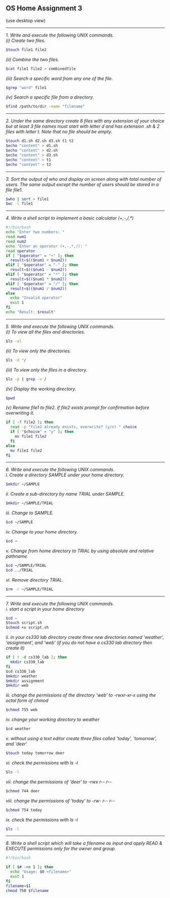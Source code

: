 ## OS Home Assignment 3

(use desktop view)

---

_1. Write and execute the following UNIX commands._ <br>
_(i) Create two files._ <br>

```bash
$touch file1 file2
```

_(ii) Combine the two files._ <br>

```bash
$cat file1 file2 > combinedfile
```

_(iii) Search a specific word from any one of the file._<br>

```bash
$grep "word" file1
```

_(iv) Search a specific file from a directory._<br>

```bash
$find /path/to/dir -name "filename"
```

---

_2. Under the same directory create 8 files with any extension of your choice but at least 3 file names must start with letter d and has extension .sh & 2 files with letter t. Note that no file should be empty._ <br>

```bash
$touch d1.sh d2.sh d3.sh t1 t2
$echo "content" > d1.sh
$echo "content" > d2.sh
$echo "content" > d3.sh
$echo "content" > t1
$echo "content" > t2
```

---

_3. Sort the output of who and display on screen along with total number of users. The same output except the number of users should be stored in a file file1_. <br>

```bash
$who | sort > file1
$wc -l file1
```

---

_4. Write a shell script to implement a basic calculator (+,-,/,\*)_ <br>

```bash
#!/bin/bash
echo "Enter two numbers: "
read num1
read num2
echo "Enter an operator (+,-,*,/): "
read operator
if [ "$operator" = "+" ]; then
  result=$(($num1 + $num2))
elif [ "$operator" = "-" ]; then
  result=$(($num1 - $num2))
elif [ "$operator" = "*" ]; then
  result=$(($num1 * $num2))
elif [ "$operator" = "/" ]; then
  result=$(($num1 / $num2))
else
  echo "Invalid operator"
  exit 1
fi
echo "Result: $result"

```

---

_5. Write and execute the following UNIX commands._ <br>
_(i) To view all the files and directories._ <br>

```bash
$ls -al
```

_(ii) To view only the directories._ <br>

```bash
$ls -d */
```

_(iii) To view only the files in a directory._ <br>

```bash
$ls -p | grep -v /
```

_(iv) Display the working directory._ <br>

```bash
$pwd
```

_(v) Rename file1 to file2. if file2 exists prompt for confirmation before overwriting it._ <br>

```bash
if [ -f file2 ]; then
  read -p "file2 already exists, overwrite? (y/n) " choice
  if [ "$choice" = "y" ]; then
    mv file1 file2
  fi
else
  mv file1 file2
fi
```

---

_6. Write and execute the following UNIX commands._ <br>
_i. Create a directory SAMPLE under your home directory._ <br>

```bash
$mkdir ~/SAMPLE
```

_ii. Create a sub-directory by name TRIAL under SAMPLE._ <br>

```bash
$mkdir ~/SAMPLE/TRIAL
```

_iii. Change to SAMPLE._ <br>

```bash
$cd ~/SAMPLE
```

_iv. Change to your home directory._ <br>

```bash
$cd ~
```

_v. Change from home directory to TRIAL by using absolute and relative pathname._ <br>

```bash
$cd ~/SAMPLE/TRIAL
$cd ../TRIAL
```

_vi. Remove directory TRIAL._ <br>

```bash
$rm -r ~/SAMPLE/TRIAL
```

---

_7. Write and execute the following UNIX commands._ <br>
_i. start a script in your home directory_ <br>

```bash
$cd ~
$touch script.sh
$chmod +x script.sh
```

_ii. in your cs330 lab directory create three new directories named 'weather', 'assignment', and 'web' (if you do not have a cs330 lab directory then create it)_ <br>

```bash
if [ ! -d cs330_lab ]; then
  mkdir cs330_lab
fi
$cd cs330_lab
$mkdir weather
$mkdir assignment
$mkdir web
```

_iii. change the permissions of the directory 'web' to -rwxr-xr-x using the octal form of chmod_ <br>

```bash
$chmod 755 web
```

_iv. change your working directory to weather_ <br>

```bash
$cd weather
```

_v. without using a text editor create three files called 'today', 'tomorrow', and 'deer'_ <br>

```bash
$touch today tomorrow deer
```

_vi. check the permissions with ls -l_ <br>

```bash
$ls -l
```

_vii. change the permissions of 'deer' to -rwx r-- r--_ <br>

```bash
$chmod 744 deer
```

_viii. change the permissions of 'today' to -rw- r-- r--_ <br>

```bash
$chmod 754 today
```

_ix. check the permissions with ls -l_ <br>

```bash
$ls -l
```

---

_8. Write a shell script which will take a filename as input and apply READ & EXECUTE permissions only for the owner and group._ <br>

```bash
#!/bin/bash

if [ $# -ne 1 ]; then
  echo "Usage: $0 <filename>"
  exit 1
fi
filename=$1
chmod 750 $filename

```
